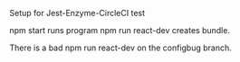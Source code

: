 Setup for Jest-Enzyme-CircleCI test

npm start runs program
npm run react-dev creates bundle. 

There is a bad npm run react-dev on the configbug branch.
